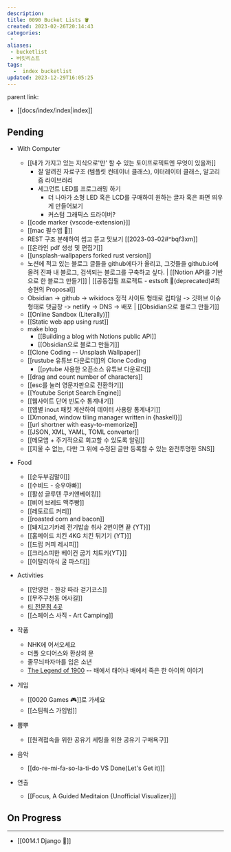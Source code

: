 ```yaml
---
description:
title: 0090 Bucket Lists 🪣
created: 2023-02-26T20:14:43
categories: 
 - 
aliases: 
 - bucketlist
 - 버킷리스트
tags:
  -  index bucketlist  
updated: 2023-12-29T16:05:25
---
```

parent link: 
- [[docs/index/index|index]]

## Pending

- With Computer
	- [[내가 가지고 있는 지식으로'만' 할 수 있는 토이프로젝트엔 무엇이 있을까]]
		- 잘 알려진 자료구조 (템플릿 컨테이너 클래스), 이터레이터 클래스, 알고리즘 라이브러리
		- 세그먼트 LED를 프로그래밍 하기
			- 더 나아가 소형 LED 혹은 LCD를 구매하여 원하는 글자 혹은 화면 띄우게 만들어보기
			- 커스텀 그래픽스 드라이버?
	- [[code marker {vscode-extension}]]
	- [[mac 필수앱 🍎]]
	- REST 구조 분해하여 씹고 뜯고 맛보기  [[2023-03-02#^bqf3xm]]
	- [[온라인 pdf 생성 및 편집기]]
	- [[unsplash-wallpapers forked rust version]]
	- 노션에 적고 있는 블로그 글들을 github에다가 올리고, 그것들을 github.io에 올려 진짜 내 블로그, 검색되는 블로그를 구축하고 싶다. | [[Notion API를 기반으로 한 블로그 만들기]] | [[공동집필 프로젝트 - estsoft 📕(deprecated)#최승현의 Proposal]]
	- Obsidian -> github -> wikidocs 정적 사이트 형태로 컴파일  -> 깃허브 이슈 형태로 댓글창  -> netlify -> DNS -> 배포 | [[Obsidian으로 블로그 만들기]]
	- [[Online Sandbox (Literally)]]
	- [[Static web app using rust]]
	- make blog
		- [[Building a blog with Notions public API]]
		- [[Obsidian으로 블로그 만들기]]
	- [[Clone Coding -- Unsplash Wallpaper]]
	- [[rustube 유튜브 다운로더]]의 Clone Coding
		- [[pytube 사용한 오픈소스 유튜브 다운로더]]
	- [[drag and count number of characters]]
	- [[esc를 눌러 영문자판으로 전환하기]]
	- [[Youtube Script Search Engine]]
	- [[웹사이트 단어 빈도수 통계내기]]
	- [[앱별 inout 패킷 계산하여 데이터 사용량 통계내기]]
	- [[Xmonad, window tiling manager written in {haskell}]]
	- [[url shortner with easy-to-memorize]]
	- [[JSON, XML, YAML, TOML converter]]
	- [[메모앱 + 주기적으로 회고할 수 있도록 알림]]
	- [[지울 수 없는, 다만 그 위에 수정된 글만 등록할 수 있는 완전투명한 SNS]]

- Food
	- [[순두부김말이]]
	- [[수비드 - 승우아빠]]
	- [[활성 글루텐 쿠키앤베이킹]]
	- [[비어 브레드 맥주빵]]
	- [[레토르트 커리]]
	- [[roasted corn and bacon]]
	- [[돼지고기카레 전기밥솥 취사 2번이면 끝 {YT}]]
	- [[홈메이드 치킨 4KG 치킨 튀기기 {YT}]]
	- [[드립 커피 레시피]]
	- [[크리스피한 베이컨 굽기 치트키{YT}]]
	- [[이탈리아식 굴 파스타]]

- Activities
	- [[안양천 - 한강 따라 걷기코스]]
	- [[무주구천동 어사길]]
	- [티 전문점 4곳](https://www.esquirekorea.co.kr/article/55947)
	- [[스페이스 사직 - Art Camping]]

- 작품
	- NHK에 어서오세요
	- 더폴 오디어스와 환상의 문
	- 줄무늬파자마를 입은 소년
	- [The Legend of 1900](https://en.wikipedia.org/wiki/The_Legend_of_1900) -- 배에서 태어나 배에서 죽은 한 아이의 이야기

- 게임
	- [[0020 Games 🎮]]로 가세요
	- [[스팀웍스 가입법]]

- 뽐뿌
	- [[원격접속을 위한 공유기 세팅을 위한 공유기 구매욕구]]
- 음악
	- [[do-re-mi-fa-so-la-ti-do VS Done(Let's Get it)]]  
	
- 연출
	- [[Focus, A Guided Meditaion {Unofficial Visualizer}]]
	

## On Progress

---

- [[0014.1 Django 🎈]]
